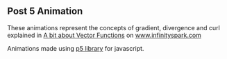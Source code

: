 <h2> Post 5 Animation </h2> 

These animations represent the concepts of gradient, divergence and curl explained in <a href="http://www.infinityspark.com/a-bit-about-vector-functions-2/">A bit about Vector Functions</a> on www.infinityspark.com

Animations made using <a href="http://p5js.org/">p5 library</a> for javascript.


